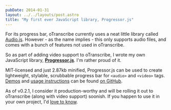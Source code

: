 ```yaml
---
pubDate: 2014-01-31
layout: ../../layouts/post.astro
title: "My first ever JavaScript library, Progressor.js"
---
```


For its progress bar, oTranscribe currently uses a neat little library called [Audio.js](http://kolber.github.io/audiojs/). However - as the name implies - this only supports audio files, and comes with a bunch of features not used in oTranscribe.

So as part of adding video support to oTranscribe, I wrote my own JavaScript library, **[Progressor.js](https://github.com/ejb/progressor.js)**. I'm rather proud of it.

MIT-licensed and just 2.87kb minified, Progressor.js can be used to create lightweight, stylable, scrubbable progress bar for `<audio>` and `<video>` tags. [Demos](https://github.com/ejb/progressor.js#demos) and [usage instructions](https://github.com/ejb/progressor.js#how-to-use) can be found [on GitHub](https://github.com/ejb/progressor.js).

As of v0.2.1, I consider it production-worthy and will be rolling it out to oTranscribe (along with video support) soonish. If you happen to use it in your own project, I'd [love to know](mailto:mail@elliotbentley.com).
